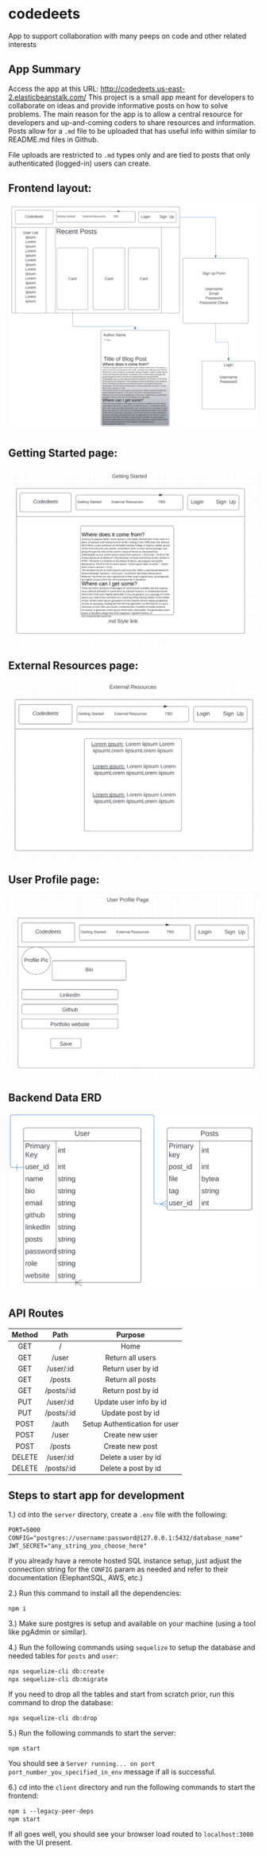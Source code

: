 # codedeets
App to support collaboration with many peeps on code and other related interests

## App Summary
Access the app at this URL:  http://codedeets.us-east-2.elasticbeanstalk.com/
This project is a small app meant for developers to collaborate on ideas and provide
informative posts on how to solve problems. The main reason for the app is to allow
a central resource for developers and up-and-coming coders to share resources and
information. Posts allow for a `.md` file to be uploaded that has useful info within
similar to README.md files in Github.

File uploads are restricted to `.md` types only and are tied to posts that only
authenticated (logged-in) users can create.

## Frontend layout:
<img src="./assets/frontend_page_views.svg">

## Getting Started page:
<img src="./assets/Getting Started Mock-up.png">

## External Resources page:
<img src="./assets/External Resources.png">

## User Profile page:
<img src="./assets/User Profile.png">

## Backend Data ERD
<img src="./assets/backend_data_ERD.svg">

## API Routes
| Method |           Path           |                      Purpose                     |
|:------:|:------------------------:|:------------------------------------------------:|
|   GET  |            /             |                        Home                      |
|   GET  |          /user           |                  Return all users                |
|   GET  |        /user/:id         |                  Return user by id               |
|   GET  |          /posts          |                  Return all posts                |
|   GET  |        /posts/:id        |                  Return post by id               |
|   PUT  |        /user/:id         |                Update user info by id            |
|   PUT  |        /posts/:id        |                  Update post by id               |
|  POST  |          /auth           |            Setup Authentication for user         |
|  POST  |          /user           |                   Create new user                |
|  POST  |          /posts          |                   Create new post                |
| DELETE |        /user/:id         |                 Delete a user by id              |
| DELETE |        /posts/:id        |                 Delete a post by id              |

## Steps to start app for development

1.) cd into the `server` directory, create a `.env` file with the following:

```
PORT=5000
CONFIG="postgres://username:password@127.0.0.1:5432/database_name"
JWT_SECRET="any_string_you_choose_here"
```

If you already have a remote hosted SQL instance setup, just adjust the connection string for the `CONFIG`
param as needed and refer to their documentation (ElephantSQL, AWS, etc.)

2.) Run this command to install all the dependencies:

```
npm i
```

3.) Make sure postgres is setup and available on your machine (using a tool like pgAdmin or similar).

4.) Run the following commands using `sequelize` to setup the database and needed tables for `posts` and `user`:

```
npx sequelize-cli db:create
npx sequelize-cli db:migrate
```

If you need to drop all the tables and start from scratch prior, run this command to drop the database:

```
npx sequelize-cli db:drop
```

5.) Run the following commands to start the server:

```
npm start
```

You should see a `Server running... on port port_number_you_specified_in_env` message if all is successful.

6.) cd into the `client` directory and run the following commands to start the frontend:

```
npm i --legacy-peer-deps
npm start
```

If all goes well, you should see your browser load routed to `localhost:3000` with the UI present.
